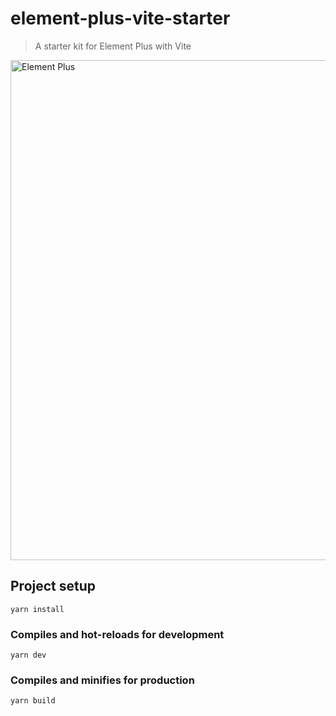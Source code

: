 # element-plus-vite-starter

> A starter kit for Element Plus with Vite

<img width="800" alt="Element Plus" src="https://user-images.githubusercontent.com/10731096/97282764-0726eb80-187a-11eb-9658-6dc98ccb8f8d.png">


## Project setup
```
yarn install
```

### Compiles and hot-reloads for development
```
yarn dev
```

### Compiles and minifies for production
```
yarn build
```
